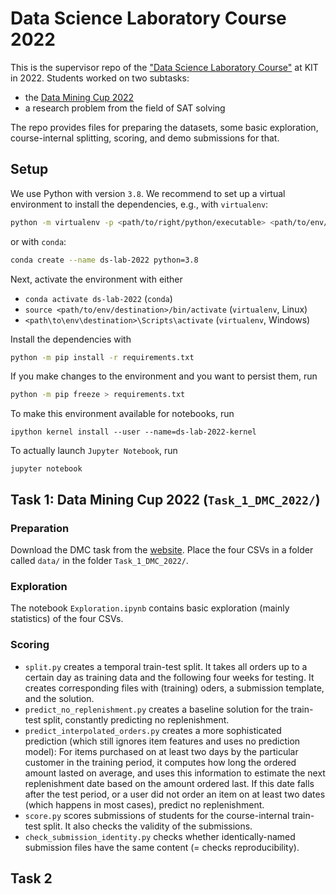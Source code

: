 # Data Science Laboratory Course 2022

This is the supervisor repo of the ["Data Science Laboratory Course"](https://dbis.ipd.kit.edu/english/3128.php) at KIT in 2022.
Students worked on two subtasks:

- the [Data Mining Cup 2022](https://www.data-mining-cup.com/dmc-2022/)
- a research problem from the field of SAT solving

The repo provides files for preparing the datasets, some basic exploration, course-internal splitting, scoring, and demo submissions for that.

## Setup

We use Python with version `3.8`.
We recommend to set up a virtual environment to install the dependencies, e.g., with `virtualenv`:

```bash
python -m virtualenv -p <path/to/right/python/executable> <path/to/env/destination>
```

or with `conda`:

```bash
conda create --name ds-lab-2022 python=3.8
```

Next, activate the environment with either

- `conda activate ds-lab-2022` (`conda`)
- `source <path/to/env/destination>/bin/activate` (`virtualenv`, Linux)
- `<path\to\env\destination>\Scripts\activate` (`virtualenv`, Windows)

Install the dependencies with

```bash
python -m pip install -r requirements.txt
```

If you make changes to the environment and you want to persist them, run

```bash
python -m pip freeze > requirements.txt
```

To make this environment available for notebooks, run

```
ipython kernel install --user --name=ds-lab-2022-kernel
```

To actually launch `Jupyter Notebook`, run

```
jupyter notebook
```

## Task 1: Data Mining Cup 2022 (`Task_1_DMC_2022/`)

### Preparation

Download the DMC task from the [website](https://www.data-mining-cup.com/dmc-2022/).
Place the four CSVs in a folder called `data/` in the folder `Task_1_DMC_2022/`.

### Exploration

The notebook `Exploration.ipynb` contains basic exploration (mainly statistics) of the four CSVs.

### Scoring

- `split.py` creates a temporal train-test split.
  It takes all orders up to a certain day as training data and the following four weeks for testing.
  It creates corresponding files with (training) oders, a submission template, and the solution.
- `predict_no_replenishment.py` creates a baseline solution for the train-test split,
  constantly predicting no replenishment.
- `predict_interpolated_orders.py` creates a more sophisticated prediction
  (which still ignores item features and uses no prediction model):
  For items purchased on at least two days by the particular customer in the training period,
  it computes how long the ordered amount lasted on average, and uses this information to estimate
  the next replenishment date based on the amount ordered last.
  If this date falls after the test period, or a user did not order an item on at least two dates
  (which happens in most cases), predict no replenishment.
- `score.py` scores submissions of students for the course-internal train-test split.
  It also checks the validity of the submissions.
- `check_submission_identity.py` checks whether identically-named submission files have the same
  content (= checks reproducibility).

## Task 2
